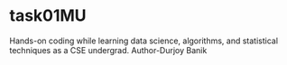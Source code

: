# task01MU
Hands-on coding while learning data science, algorithms, and statistical techniques as a CSE undergrad.
Author-Durjoy Banik
